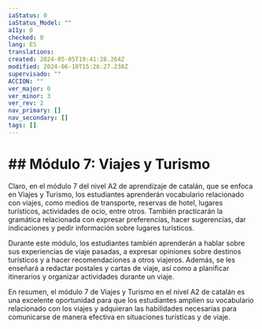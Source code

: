 ```yaml
---
iaStatus: 0
iaStatus_Model: ""
a11y: 0
checked: 0
lang: ES
translations: 
created: 2024-05-05T19:41:28.264Z
modified: 2024-06-10T15:26:27.238Z
supervisado: ""
ACCION: ""
ver_major: 0
ver_minor: 3
ver_rev: 2
nav_primary: []
nav_secondary: []
tags: []
---
```

# ## Módulo 7: Viajes y Turismo

Claro, en el módulo 7 del nivel A2 de aprendizaje de catalán, que se enfoca en Viajes y Turismo, los estudiantes aprenderán vocabulario relacionado con viajes, como medios de transporte, reservas de hotel, lugares turísticos, actividades de ocio, entre otros. También practicarán la gramática relacionada con expresar preferencias, hacer sugerencias, dar indicaciones y pedir información sobre lugares turísticos.

Durante este módulo, los estudiantes también aprenderán a hablar sobre sus experiencias de viaje pasadas, a expresar opiniones sobre destinos turísticos y a hacer recomendaciones a otros viajeros. Además, se les enseñará a redactar postales y cartas de viaje, así como a planificar itinerarios y organizar actividades durante un viaje.

En resumen, el módulo 7 de Viajes y Turismo en el nivel A2 de catalán es una excelente oportunidad para que los estudiantes amplíen su vocabulario relacionado con los viajes y adquieran las habilidades necesarias para comunicarse de manera efectiva en situaciones turísticas y de viaje.
